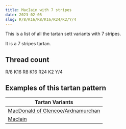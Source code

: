 ```yaml
---
title: MacIain with 7 stripes
date: 2023-02-05
slug: R/8/K16/R8/K16/R24/K2/Y/4
---
```

This is a list of all the tartan sett variants with 7 stripes.

It is a 7 stripes tartan.


## Thread count
R/8 K16 R8 K16 R24 K2 Y/4

## Examples of this tartan pattern

| Tartan Variants |
|---------------|
| [MacDonald of Glencoe/Ardnamurchan](/variants/r/8/k16/r8/k16/r24/k2/y/4-k000000-rc00000-yf0c000)||
| [MacIain](/variants/r/8/k16/r8/k16/r24/k2/y/4-k000000-rc80000-yffc800)||
